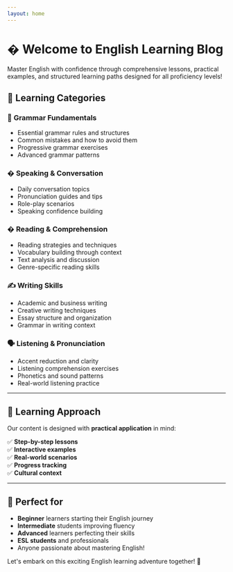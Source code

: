 ```yaml
---
layout: home
---
```


# � Welcome to English Learning Blog

Master English with confidence through comprehensive lessons, practical examples, and structured learning paths designed for all proficiency levels!

## 🎯 **Learning Categories**

### 📝 **Grammar Fundamentals**
- Essential grammar rules and structures
- Common mistakes and how to avoid them
- Progressive grammar exercises
- Advanced grammar patterns

### � **Speaking & Conversation**  
- Daily conversation topics
- Pronunciation guides and tips
- Role-play scenarios
- Speaking confidence building

### � **Reading & Comprehension**
- Reading strategies and techniques
- Vocabulary building through context
- Text analysis and discussion
- Genre-specific reading skills

### ✍️ **Writing Skills**
- Academic and business writing
- Creative writing techniques
- Essay structure and organization
- Grammar in writing context

### 🗣️ **Listening & Pronunciation**
- Accent reduction and clarity
- Listening comprehension exercises
- Phonetics and sound patterns
- Real-world listening practice

---

## 🚀 **Learning Approach**

Our content is designed with **practical application** in mind:

✅ **Step-by-step lessons**  
✅ **Interactive examples**  
✅ **Real-world scenarios**  
✅ **Progress tracking**  
✅ **Cultural context**

---

## 👥 **Perfect for**

- **Beginner** learners starting their English journey
- **Intermediate** students improving fluency
- **Advanced** learners perfecting their skills
- **ESL students** and professionals
- Anyone passionate about mastering English!

Let's embark on this exciting English learning adventure together! 🌟